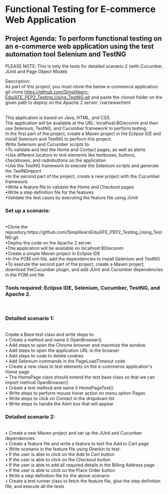 <h1>Functional Testing for E-commerce Web Application</h1>

<h2>Project Agenda: To perform functional testing on an e-commerce web application using the test automation tool Selenium and TestNG</h2>

PLEASE NOTE: This is only the tests for detailed scenario 2 (with Cucumber, JUnit and Page Object Model)

Description:<br>
As part of this project, you must clone the below e-commerce application:<br>
git clone https://github.com/Simplilearn-Edu/ATE_PEP2_Testing_Using_TestNG.git
and paste the cloned folder on the given path to deploy on the Apache 2 server: /var/www/html

<br>
This application is based on Java, HTML, and CSS.
<br>
The application will be available at the URL: localhost:80/ecomm and then use Selenium, TestNG, and Cucumber framework to perform testing.
<br>
In the first part of the project, create a Maven project in the Eclipse IDE and install Selenium and TestNG to perform this project.
<br>
Write Selenium and Cucumber scripts to:
<br>
•To validate and test the Home and Contact pages, as well as alerts
<br>
•Use different locators to test elements like textboxes, buttons, checkboxes, and radiobuttons on the application
<br>
•Use the TestNG framework to execute the Selenium scripts and generate the TestNGreport
<br>
•In the second part of the project, create a new project with the Cucumber framework
<br>
•Write a feature file to validate the Home and Checkout pages
<br>
•Write a step definition file for the features
<br>
•Validate the test cases by executing the feature file using JUnit
<br>

<h3>Set up a scenario:</h3>
<br>
•Clone the repository:https://github.com/SimplilearnEdu/ATE_PEP2_Testing_Using_TestNG.git
<br>
•Deploy the code on the Apache 2 server
<br>
•The application will be available on localhost:80/ecomm
<br>
•Create a simple Maven project In Eclipse IDE
<br>
•In the POM.xml file, add the dependencies to install Selenium and TestNG
<br>
•To execute the second part of the project, create a Maven project, download theCucumber plugin, and add JUnit and Cucumber dependencies in the POM.xml file
<br>
<h3>Tools required: Eclipse IDE, Selenium, Cucumber, TestNG, and Apache 2.</h3>
<br>
<h3>Detailed scenario 1:</h3>
<br>
Create a Base test class and write steps to:
<br>
• Create a method and name it OpenBrowser()
<br>
• Add steps to open the Chrome browser and maximize the window
<br>
• Add steps to open the application URL in the browser
<br>
• Add steps to code to delete cookies
<br>
• Add Selenium commands in the PageLoadTimeout code
<br>
• Create a new class to test elements on the e-commerce application's Home page
<br>
• The HomePage class should extend the test base class so that we can import method OpenBrowser()
<br>
• Create a test method and name it HomePageTest()
<br>
• Write steps to perform mouse hover action on menu option Pages
<br>
• Write steps to click on Contact in the dropdown list
<br>
• Write steps to handle the Alert box that will appear
<br>

<h3>Detailed scenario 2:</h3>
<br>
• Create a new Maven project and set up the JUnit and Cucumber dependencies
<br>
• Create a feature file and write a feature to test the Add to Cart page
<br>
• Write scenario in the feature file using Gherkin to test:
<br>
• If the user is able to click on the Add to Cart button
<br>
• If the user is able to click on the Checkout button
<br>
• If the user is able to add all required details in the Billing Address page
<br>
• If the user is able to click on the Place Order button
<br>
• Write a step definition file for the above scenario
<br>
• Create a test runner class to fetch the feature file, glue the step definition file, and execute all the tests
<br>



